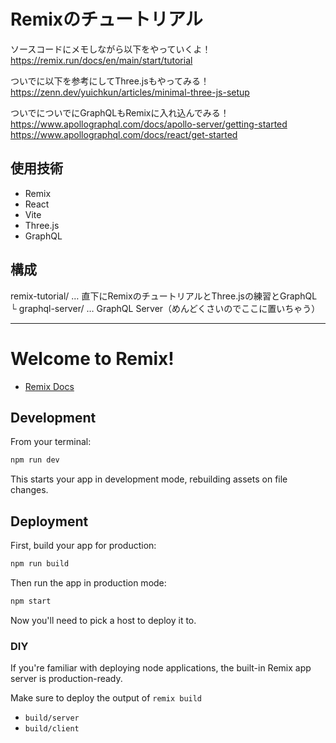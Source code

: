 # Remixのチュートリアル
ソースコードにメモしながら以下をやっていくよ！  
https://remix.run/docs/en/main/start/tutorial

ついでに以下を参考にしてThree.jsもやってみる！  
https://zenn.dev/yuichkun/articles/minimal-three-js-setup

ついでについでにGraphQLもRemixに入れ込んでみる！  
https://www.apollographql.com/docs/apollo-server/getting-started  
https://www.apollographql.com/docs/react/get-started

## 使用技術
- Remix
- React
- Vite
- Three.js
- GraphQL

## 構成
remix-tutorial/   … 直下にRemixのチュートリアルとThree.jsの練習とGraphQL  
└ graphql-server/ … GraphQL Server（めんどくさいのでここに置いちゃう）

---
# Welcome to Remix!

- [Remix Docs](https://remix.run/docs)

## Development

From your terminal:

```sh
npm run dev
```

This starts your app in development mode, rebuilding assets on file changes.

## Deployment

First, build your app for production:

```sh
npm run build
```

Then run the app in production mode:

```sh
npm start
```

Now you'll need to pick a host to deploy it to.

### DIY

If you're familiar with deploying node applications, the built-in Remix app server is production-ready.

Make sure to deploy the output of `remix build`

- `build/server`
- `build/client`
